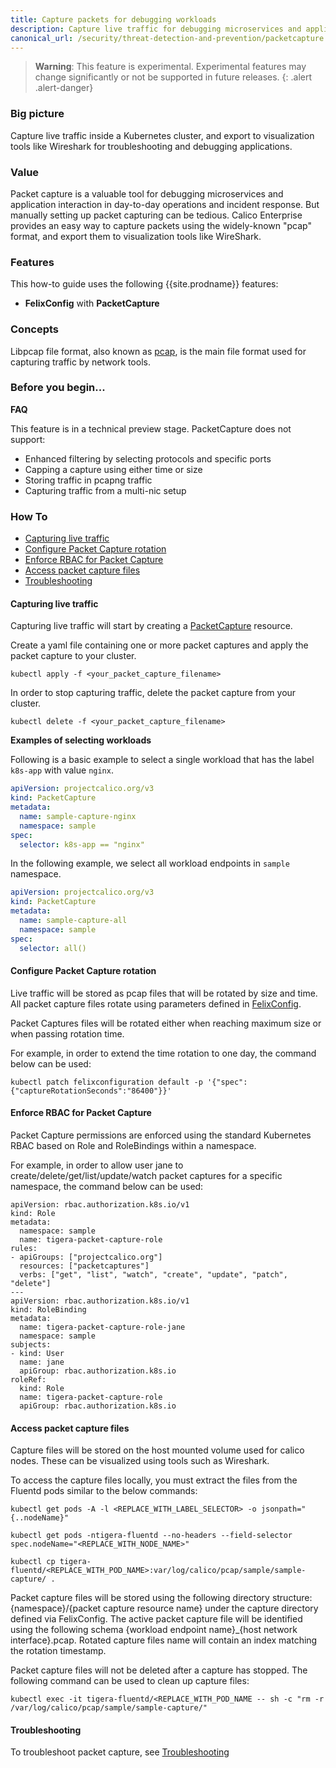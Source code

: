 ```yaml
---
title: Capture packets for debugging workloads
description: Capture live traffic for debugging microservices and application interaction.
canonical_url: /security/threat-detection-and-prevention/packetcapture
---
```

>**Warning**: This feature is experimental.  Experimental features may change significantly or not be supported in future releases.
{: .alert .alert-danger}

### Big picture

Capture live traffic inside a Kubernetes cluster, and export to visualization tools like Wireshark for troubleshooting and debugging applications.

### Value 

Packet capture is a valuable tool for debugging microservices and application interaction in day-to-day operations and incident response. But manually setting up packet capturing can be tedious. Calico Enterprise provides an easy way to capture packets using the widely-known "pcap" format, and export them to visualization tools like WireShark.

### Features

This how-to guide uses the following {{site.prodname}} features:

- **FelixConfig** with **PacketCapture**

### Concepts

Libpcap file format, also known as [pcap](https://wiki.wireshark.org/Development/LibpcapFileFormat), is the main file 
format used for capturing traffic by network tools.

### Before you begin...

**FAQ**

This feature is in a technical preview stage. PacketCapture does not support:

- Enhanced filtering by selecting protocols and specific ports
- Capping a capture using either time or size
- Storing traffic in pcapng traffic
- Capturing traffic from a multi-nic setup

### How To

- [Capturing live traffic](#capturing-live-traffic)
- [Configure Packet Capture rotation](#configure-packet-capture-rotation)
- [Enforce RBAC for Packet Capture](#enforce-rbac-for-packet-capture)
- [Access packet capture files](#access-packet-capture-files)
- [Troubleshooting](#troubleshooting)

#### Capturing live traffic

Capturing live traffic will start by creating a [PacketCapture]({{site.baseurl}}/reference/resources/packetcapture) resource.

Create a yaml file containing one or more packet captures and apply the packet capture to your cluster.

```shell
kubectl apply -f <your_packet_capture_filename>
```

In order to stop capturing traffic, delete the packet capture from your cluster.

```shell
kubectl delete -f <your_packet_capture_filename>
```
**Examples of selecting workloads**

Following is a basic example to select a single workload that has the label `k8s-app` with value `nginx`.

```yaml
apiVersion: projectcalico.org/v3
kind: PacketCapture
metadata:
  name: sample-capture-nginx
  namespace: sample
spec:
  selector: k8s-app == "nginx"
```

In the following example, we select all workload endpoints in `sample` namespace.

```yaml
apiVersion: projectcalico.org/v3
kind: PacketCapture
metadata:
  name: sample-capture-all
  namespace: sample
spec:
  selector: all()
```

#### Configure Packet Capture rotation

Live traffic will be stored as pcap files that will be rotated by size and time. All packet capture files rotate using
parameters defined in [FelixConfig]({{site.baseurl}}/reference/resources/felixconfig).

Packet Captures files will be rotated either when reaching maximum size or when passing rotation time.

For example, in order to extend the time rotation to one day, the command below can be used:

```shell
kubectl patch felixconfiguration default -p '{"spec":{"captureRotationSeconds":"86400"}}'
```

#### Enforce RBAC for Packet Capture

Packet Capture permissions are enforced using the standard Kubernetes RBAC based on Role and RoleBindings within a namespace.

For example, in order to allow user jane to create/delete/get/list/update/watch packet captures for a specific namespace, the command below can be used:
 
```
apiVersion: rbac.authorization.k8s.io/v1
kind: Role
metadata:
  namespace: sample
  name: tigera-packet-capture-role
rules:
- apiGroups: ["projectcalico.org"] 
  resources: ["packetcaptures"]
  verbs: ["get", "list", "watch", "create", "update", "patch", "delete"]
---
apiVersion: rbac.authorization.k8s.io/v1
kind: RoleBinding
metadata:
  name: tigera-packet-capture-role-jane
  namespace: sample
subjects:
- kind: User
  name: jane
  apiGroup: rbac.authorization.k8s.io
roleRef:
  kind: Role
  name: tigera-packet-capture-role
  apiGroup: rbac.authorization.k8s.io
```

#### Access packet capture files

Capture files will be stored on the host mounted volume used for calico nodes. These can be visualized using tools such as Wireshark.

To access the capture files locally, you must extract the files from the Fluentd pods similar to the below commands:

```shell
kubectl get pods -A -l <REPLACE_WITH_LABEL_SELECTOR> -o jsonpath="{..nodeName}"
```

```shell
kubectl get pods -ntigera-fluentd --no-headers --field-selector spec.nodeName="<REPLACE_WITH_NODE_NAME>"
```

```shell
kubectl cp tigera-fluentd/<REPLACE_WITH_POD_NAME>:var/log/calico/pcap/sample/sample-capture/ .
```

Packet capture files will be stored using the following directory structure: {namespace}/{packet capture resource name} under the capture directory defined via FelixConfig.
The active packet capture file will be identified using the following schema {workload endpoint name}_{host network interface}.pcap. Rotated capture files name will contain an index matching the rotation timestamp.

Packet capture files will not be deleted after a capture has stopped. The following command can be used to clean up capture files:

```shell
kubectl exec -it tigera-fluentd/<REPLACE_WITH_POD_NAME -- sh -c "rm -r /var/log/calico/pcap/sample/sample-capture/"
```

#### Troubleshooting

To troubleshoot packet capture, see [Troubleshooting]({{site.baseurl}}/maintenance/troubleshoot/troubleshooting)
